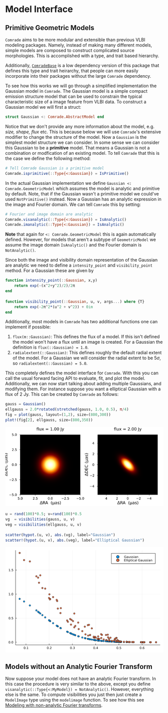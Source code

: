 # Model Interface


## Primitive Geometric Models

`Comrade` aims to be more modular and extensible than previous VLBI modeling packages. Namely, instead of making many different models, simple models are composed to construct complicated source morphologies. This is accomplished with a type, and trait based hierarchy.

Additionally, [`ComradeBase`](https://github.com/ptiede/ComradeBase.jl) is a low dependency version of this package that defines this type and trait heirarchy, that people can more easily incorporate into their packages without the large `Comrade` dependency.

To see how this works we will go through a simplified implementation the Gaussian model in `Comrade`. The Gaussian model is a simple compact emission structure model that can be used to constrain the typical characteristic size
of a image feature from VLBI data. To construct a Gaussian model we will first a struct:

```julia
struct Gaussian <: Comrade.AbstractModel end
```

Notice that we don't provide any more information about the model, e.g. *size, shape, flux* etc. This is because below we will use `Comrade`'s extensive modifier to change the structure of the model.
Now a `Gaussian` is the simplest model structure we can consider. In some sense we can consider this Gaussian to be a **primitive** model. That means a Gaussian is not a combination or modfication of
an existing model. To tell `Comrade` that this is the case we define the following method:

```julia
# Tell Comrade Gaussian is a primitive model
Comrade.isprimitive(::Type{<:Gaussian}) = IsPrimitive()
```

In the actual Gaussian implementation we define `Gaussian <: Comrade.GeometricModel` which assumes the model is analytic and primitive by default. 
Note, that if the Gaussian wasn't a primitive model we could've used `NotPrimitive()` instead.
Now a Gaussian has an analytic expression in the image and Fourier domain. We can tell `Comrade` this by setting:

```julia
# Fourier and image domain are analytic
Comrade.visanalytic(::Type{<:Gaussian}) = IsAnalytic()
Comrade.imanalytic(::Type{<:Gaussian}) = IsAnalytic()
```

**Note** that again for `<: Comrade.GeometricModel` this is again automatically defined. However, for models that aren't a subtype of `GeometricModel` we assume the image domain `IsAnalytic()` and the Fourier domain is `NotAnalytic()`.

Since both the image and visibility domain representation of the Gaussian are analytic we need to define a `intensity_point` and `visibility_point` method. For a Gaussian these are given by

```julia
function intensity_point(::Gaussian, x,y)
    return exp(-(x^2+y^2)/2)/2π
end

function visibility_point(::Gaussian, u, v, args...) where {T}
    return exp(-2π^2*(u^2 + v^2)) + 0im
end
```

Additionally, most models in `Comrade` has two additional functions one can implement if possible:

1. `flux(m::Gaussian)`: This defines the flux of a model. If this isn't defined the model won't have a flux until an image is created. For a Gaussian the definition is `flux(::Gaussian) = 1.0`.
2. `radialextent(::Gaussian)`: This defines roughly the default radial extent of the model. For a Gaussian we will consider the radial extent to be $5σ$, so `radialextent(::Gaussian) = 5.0`.

This completely defines the model interface for `Comrade`. With this you can call the usual forward facing API to evaluate, fit, and plot the model. Additionally, we can now start talking about
adding multiple Gaussians, and modifying them. For instance suppose you want a elliptical Gaussian with a flux of 2 Jy. This can be created by `Comrade` as follows:

```julia
gauss = Gaussian()
ellgauss = 2.0*rotated(stretched(gauss, 1.0, 0.5), π/4)
fig = plot(gauss, layout=(1,2), size=(800,300))
plot!(fig[2], ellgauss, size=(800,350))
```
![Image](assets/gauss.png)


```julia
u = rand(100)*0.5; v=rand(100)*0.5
vg  = visibilities(gauss, u, v)
veg = visibilities(ellgauss, u, v)

scatter(hypot.(u, v), abs.(vg), label="Gaussian")
scatter!(hypot.(u, v), abs.(veg), label="Elliptical Gaussian")
```
![Image](assets/vis.png)

## Models without an Analytic Fourier Transform

Now suppose your model does not have an analytic Fourier transform. In this case the procedure is very similar to the above, except you define `visanalytic(::Type{<:MyModel}) = NotAnalytic()`.
However, everything else is the same. To compute visibilities
you just then just create a `ModelImage` type using the `modelimage` function. To see how this see [Modeling with non-analytic Fourier transforms](@ref).

